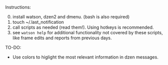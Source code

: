 Instructions:

0. install watson, dzen2 and dmenu. (bash is also required)
1. touch ~/.last_notification
2. call scripts as needed (read them!). Using hotkeys is recommended.
3. see `watson help` for additional functionality not covered by these scripts, like frame edits and reports from previous days.


TO-DO:
- Use colors to higlight the most relevant information in dzen messages.

